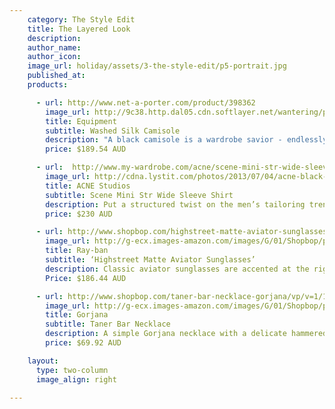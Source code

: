 ```yaml
---
    category: The Style Edit
    title: The Layered Look 
    description:
    author_name:
    author_icon:
    image_url: holiday/assets/3-the-style-edit/p5-portrait.jpg 
    published_at:
    products:

      - url: http://www.net-a-porter.com/product/398362 
        image_url: http://9c38.http.dal05.cdn.softlayer.net/wantering/products/images/1/0/6/10631b8e-03b9-11e3-8673-062e13789e081.jpg 
        title: Equipment 
        subtitle: Washed Silk Camisole 
        description: "A black camisole is a wardrobe savior - endlessly versatile, it works day or night. We love Equipment's lightweight washed-silk version. With adjustable shoulder straps for the perfect fit, team this runway piece with skinny jeans or style it under sheer layers."
        price: $189.54 AUD

      - url:  http://www.my-wardrobe.com/acne/scene-mini-str-wide-sleeve-shirt-631036  
        image_url: http://cdna.lystit.com/photos/2013/07/04/acne-black-scene-mini-str-wide-sleeve-shirt-product-4-11427333-674883858_large_flex.jpeg  
        title: ACNE Studios 
		subtitle: Scene Mini Str Wide Sleeve Shirt
        description: Put a structured twist on the men’s tailoring trend with this shirt from Acne, which takes tuxedo styling and lends it an over-sized modern feel. Ideal with ultra-slim black trousers in wool or leather, this is a fashion-forward way to update your classic white shirt for work. 
        price: $230 AUD 

      - url: http://www.shopbop.com/highstreet-matte-aviator-sunglasses-ray/vp/v=1/1593573019.htm?folderID=2534374302094311&fm=other-shopbysize&colorId=58684 
        image_url: http://g-ecx.images-amazon.com/images/G/01/Shopbop/p/pcs/products/raybn/raybn4014958684/raybn4014958684_p3_1-0_254x500.jpg
        title: Ray-ban 
        subtitle: ‘Highstreet Matte Aviator Sunglasses’ 
        description: Classic aviator sunglasses are accented at the right lens with Ray-Ban's signature logo lettering. Made in Italy.     
		Price: $186.44 AUD

      - url: http://www.shopbop.com/taner-bar-necklace-gorjana/vp/v=1/1559721636.htm?folderID=2534374302033527&colorId=29109&extid=affprg-4441350 
        image_url: http://g-ecx.images-amazon.com/images/G/01/Shopbop/p/pcs/products/gorja/gorja4063111739/gorja4063111739_p1_1-0.jpg 
        title: Gorjana
        subtitle: Taner Bar Necklace 
        description: A simple Gorjana necklace with a delicate hammered bar. Ring clasp. 14k gold. Made in the USA. 
        price: $69.92 AUD

    layout:
      type: two-column
      image_align: right

---
```

